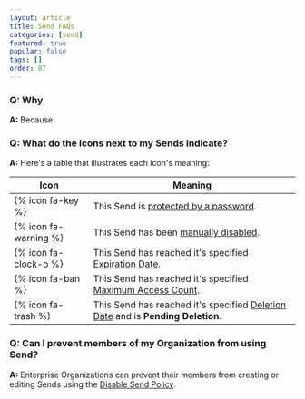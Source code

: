 ```yaml
---
layout: article
title: Send FAQs
categories: [send]
featured: true
popular: false
tags: []
order: 07
---
```


### Q: Why

**A:** Because

### Q: What do the icons next to my Sends indicate?

**A:** Here's a table that illustrates each icon's meaning:

|Icon|Meaning|
|----|-------|
|{% icon fa-key %}|This Send is [protected by a password]({{site.baseurl}}/article/send-privacy/#passwords).|
|{% icon fa-warning %}|This Send has been [manually disabled]({{site.baseurl}}/article/send-lifespan/#manually-disable-or-delete).|
|{% icon fa-clock-o %}|This Send has reached it's specified [Expiration Date]({{site.baseurl}}/article/send-lifespan/#expiration-date).|
|{% icon fa-ban %}|This Send has reached it's specified [Maximum Access Count]({{site.baseurl}}/article/send-lifespan/#maximum-access-count).|
|{% icon fa-trash %}|This Send has reached it's specified [Deletion Date]({{site.baseurl}}/article/send-lifespan/#deletion-date) and is **Pending Deletion**.|

### Q: Can I prevent members of my Organization from using Send?

**A:** Enterprise Organizations can prevent their members from creating or editing Sends using the [Disable Send Policy]({{site.baseurl}}/article/policies/#disable-send).
